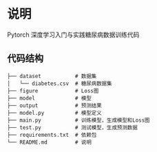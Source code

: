 # 说明

Pytorch 深度学习入门与实践糖尿病数据训练代码

## 代码结构

```shell
├── dataset           # 数据集
│   └── diabetes.csv  # 糖尿病数据集
├── figure            # Loss图
├── model             # 模型
├── output            # 预测结果
├── model.py          # 模型定义
├── main.py           # 训练模型，生成模型和Loss图
├── test.py           # 测试模型，生成预测数据
├── requirements.txt  # 依赖包
└── README.md         # 说明
```
